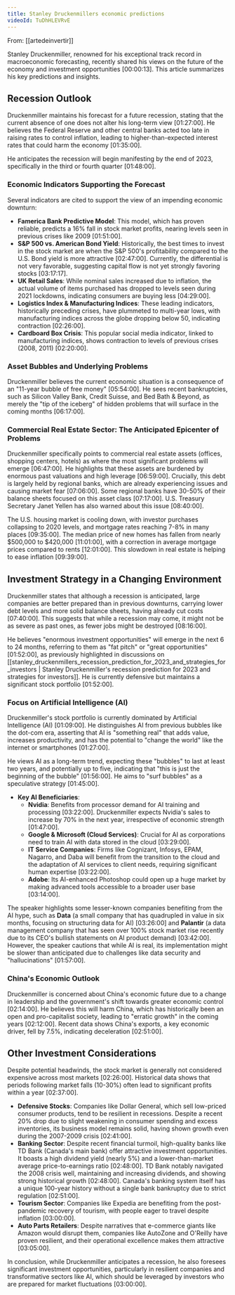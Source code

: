 ```yaml
---
title: Stanley Druckenmillers economic predictions
videoId: TuDhHLEVRvE
---
```


From: [[artedeinvertir]] <br/> 

Stanley Druckenmiller, renowned for his exceptional track record in macroeconomic forecasting, recently shared his views on the future of the economy and investment opportunities <a class="yt-timestamp" data-t="00:00:13">[00:00:13]</a>. This article summarizes his key predictions and insights.

## Recession Outlook

Druckenmiller maintains his forecast for a future recession, stating that the current absence of one does not alter his long-term view <a class="yt-timestamp" data-t="01:27:00">[01:27:00]</a>. He believes the Federal Reserve and other central banks acted too late in raising rates to control inflation, leading to higher-than-expected interest rates that could harm the economy <a class="yt-timestamp" data-t="01:35:00">[01:35:00]</a>.

He anticipates the recession will begin manifesting by the end of 2023, specifically in the third or fourth quarter <a class="yt-timestamp" data-t="01:48:00">[01:48:00]</a>.

### Economic Indicators Supporting the Forecast

Several indicators are cited to support the view of an impending economic downturn:
*   **Famerica Bank Predictive Model**: This model, which has proven reliable, predicts a 16% fall in stock market profits, nearing levels seen in previous crises like 2009 <a class="yt-timestamp" data-t="01:51:00">[01:51:00]</a>.
*   **S&P 500 vs. American Bond Yield**: Historically, the best times to invest in the stock market are when the S&P 500's profitability compared to the U.S. Bond yield is more attractive <a class="yt-timestamp" data-t="02:47:00">[02:47:00]</a>. Currently, the differential is not very favorable, suggesting capital flow is not yet strongly favoring stocks <a class="yt-timestamp" data-t="03:17:00">[03:17:17]</a>.
*   **UK Retail Sales**: While nominal sales increased due to inflation, the actual volume of items purchased has dropped to levels seen during 2021 lockdowns, indicating consumers are buying less <a class="yt-timestamp" data-t="04:29:00">[04:29:00]</a>.
*   **Logistics Index & Manufacturing Indices**: These leading indicators, historically preceding crises, have plummeted to multi-year lows, with manufacturing indices across the globe dropping below 50, indicating contraction <a class="yt-timestamp" data-t="02:26:00">[02:26:00]</a>.
*   **Cardboard Box Crisis**: This popular social media indicator, linked to manufacturing indices, shows contraction to levels of previous crises (2008, 2011) <a class="yt-timestamp" data-t="02:20:00">[02:20:00]</a>.

### Asset Bubbles and Underlying Problems

Druckenmiller believes the current economic situation is a consequence of an "11-year bubble of free money" <a class="yt-timestamp" data-t="05:54:00">[05:54:00]</a>. He sees recent bankruptcies, such as Silicon Valley Bank, Credit Suisse, and Bed Bath & Beyond, as merely the "tip of the iceberg" of hidden problems that will surface in the coming months <a class="yt-timestamp" data-t="06:17:00">[06:17:00]</a>.

### Commercial Real Estate Sector: The Anticipated Epicenter of Problems

Druckenmiller specifically points to commercial real estate assets (offices, shopping centers, hotels) as where the most significant problems will emerge <a class="yt-timestamp" data-t="06:47:00">[06:47:00]</a>. He highlights that these assets are burdened by enormous past valuations and high leverage <a class="yt-timestamp" data-t="06:59:00">[06:59:00]</a>. Crucially, this debt is largely held by regional banks, which are already experiencing issues and causing market fear <a class="yt-timestamp" data-t="07:06:00">[07:06:00]</a>. Some regional banks have 30-50% of their balance sheets focused on this asset class <a class="yt-timestamp" data-t="07:17:00">[07:17:00]</a>. U.S. Treasury Secretary Janet Yellen has also warned about this issue <a class="yt-timestamp" data-t="08:40:00">[08:40:00]</a>.

The U.S. housing market is cooling down, with investor purchases collapsing to 2020 levels, and mortgage rates reaching 7-8% in many places <a class="yt-timestamp" data-t="09:35:00">[09:35:00]</a>. The median price of new homes has fallen from nearly $500,000 to $420,000 <a class="yt-timestamp" data-t="11:01:00">[11:01:00]</a>, with a correction in average mortgage prices compared to rents <a class="yt-timestamp" data-t="12:01:00">[12:01:00]</a>. This slowdown in real estate is helping to ease inflation <a class="yt-timestamp" data-t="09:39:00">[09:39:00]</a>.

## Investment Strategy in a Changing Environment

Druckenmiller states that although a recession is anticipated, large companies are better prepared than in previous downturns, carrying lower debt levels and more solid balance sheets, having already cut costs <a class="yt-timestamp" data-t="07:40:00">[07:40:00]</a>. This suggests that while a recession may come, it might not be as severe as past ones, as fewer jobs might be destroyed <a class="yt-timestamp" data-t="08:16:00">[08:16:00]</a>.

He believes "enormous investment opportunities" will emerge in the next 6 to 24 months, referring to them as "fat pitch" or "great opportunities" <a class="yt-timestamp" data-t="01:52:00">[01:52:00]</a>, as previously highlighted in discussions on [[stanley_druckenmillers_recession_prediction_for_2023_and_strategies_for_investors | Stanley Druckenmiller's recession prediction for 2023 and strategies for investors]]. He is currently defensive but maintains a significant stock portfolio <a class="yt-timestamp" data-t="01:52:00">[01:52:00]</a>.

### Focus on Artificial Intelligence (AI)

Druckenmiller's stock portfolio is currently dominated by Artificial Intelligence (AI) <a class="yt-timestamp" data-t="01:09:00">[01:09:00]</a>. He distinguishes AI from previous bubbles like the dot-com era, asserting that AI is "something real" that adds value, increases productivity, and has the potential to "change the world" like the internet or smartphones <a class="yt-timestamp" data-t="01:27:00">[01:27:00]</a>.

He views AI as a long-term trend, expecting these "bubbles" to last at least two years, and potentially up to five, indicating that "this is just the beginning of the bubble" <a class="yt-timestamp" data-t="01:56:00">[01:56:00]</a>. He aims to "surf bubbles" as a speculative strategy <a class="yt-timestamp" data-t="01:45:00">[01:45:00]</a>.

*   **Key AI Beneficiaries**:
    *   **Nvidia**: Benefits from processor demand for AI training and processing <a class="yt-timestamp" data-t="03:22:00">[03:22:00]</a>. Druckenmiller expects Nvidia's sales to increase by 70% in the next year, irrespective of economic strength <a class="yt-timestamp" data-t="01:47:00">[01:47:00]</a>.
    *   **Google & Microsoft (Cloud Services)**: Crucial for AI as corporations need to train AI with data stored in the cloud <a class="yt-timestamp" data-t="03:29:00">[03:29:00]</a>.
    *   **IT Service Companies**: Firms like Cognizant, Infosys, EPAM, Nagarro, and Daba will benefit from the transition to the cloud and the adaptation of AI services to client needs, requiring significant human expertise <a class="yt-timestamp" data-t="03:22:00">[03:22:00]</a>.
    *   **Adobe**: Its AI-enhanced Photoshop could open up a huge market by making advanced tools accessible to a broader user base <a class="yt-timestamp" data-t="03:14:00">[03:14:00]</a>.

The speaker highlights some lesser-known companies benefiting from the AI hype, such as **Data** (a small company that has quadrupled in value in six months, focusing on structuring data for AI) <a class="yt-timestamp" data-t="03:26:00">[03:26:00]</a> and **Palantir** (a data management company that has seen over 100% stock market rise recently due to its CEO's bullish statements on AI product demand) <a class="yt-timestamp" data-t="03:42:00">[03:42:00]</a>. However, the speaker cautions that while AI is real, its implementation might be slower than anticipated due to challenges like data security and "hallucinations" <a class="yt-timestamp" data-t="01:57:00">[01:57:00]</a>.

### China's Economic Outlook

Druckenmiller is concerned about China's economic future due to a change in leadership and the government's shift towards greater economic control <a class="yt-timestamp" data-t="02:14:00">[02:14:00]</a>. He believes this will harm China, which has historically been an open and pro-capitalist society, leading to "erratic growth" in the coming years <a class="yt-timestamp" data-t="02:12:00">[02:12:00]</a>. Recent data shows China's exports, a key economic driver, fell by 7.5%, indicating deceleration <a class="yt-timestamp" data-t="02:51:00">[02:51:00]</a>.

## Other Investment Considerations

Despite potential headwinds, the stock market is generally not considered expensive across most markets <a class="yt-timestamp" data-t="02:26:00">[02:26:00]</a>. Historical data shows that periods following market falls (10-30%) often lead to significant profits within a year <a class="yt-timestamp" data-t="02:37:00">[02:37:00]</a>.

*   **Defensive Stocks**: Companies like Dollar General, which sell low-priced consumer products, tend to be resilient in recessions. Despite a recent 20% drop due to slight weakening in consumer spending and excess inventories, its business model remains solid, having shown growth even during the 2007-2009 crisis <a class="yt-timestamp" data-t="02:41:00">[02:41:00]</a>.
*   **Banking Sector**: Despite recent financial turmoil, high-quality banks like TD Bank (Canada's main bank) offer attractive investment opportunities. It boasts a high dividend yield (nearly 5%) and a lower-than-market average price-to-earnings ratio <a class="yt-timestamp" data-t="02:48:00">[02:48:00]</a>. TD Bank notably navigated the 2008 crisis well, maintaining and increasing dividends, and showing strong historical growth <a class="yt-timestamp" data-t="02:48:00">[02:48:00]</a>. Canada's banking system itself has a unique 100-year history without a single bank bankruptcy due to strict regulation <a class="yt-timestamp" data-t="02:51:00">[02:51:00]</a>.
*   **Tourism Sector**: Companies like Expedia are benefiting from the post-pandemic recovery of tourism, with people eager to travel despite inflation <a class="yt-timestamp" data-t="03:00:00">[03:00:00]</a>.
*   **Auto Parts Retailers**: Despite narratives that e-commerce giants like Amazon would disrupt them, companies like AutoZone and O'Reilly have proven resilient, and their operational excellence makes them attractive <a class="yt-timestamp" data-t="03:05:00">[03:05:00]</a>.

In conclusion, while Druckenmiller anticipates a recession, he also foresees significant investment opportunities, particularly in resilient companies and transformative sectors like AI, which should be leveraged by investors who are prepared for market fluctuations <a class="yt-timestamp" data-t="03:00:00">[03:00:00]</a>.